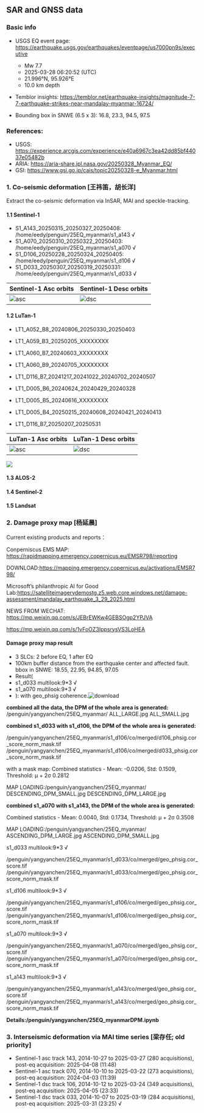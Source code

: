 ## SAR and GNSS data

### Basic info

+ USGS EQ event page: https://earthquake.usgs.gov/earthquakes/eventpage/us7000pn9s/executive
  - Mw 7.7
  - 2025-03-28 06:20:52 (UTC)
  - 21.996°N, 95.926°E
  - 10.0 km depth

+ Temblor insights: https://temblor.net/earthquake-insights/magnitude-7-7-earthquake-strikes-near-mandalay-myanmar-16724/

+ Bounding box in SNWE (6.5 x 3): 16.8, 23.3, 94.5, 97.5

### References:

+ USGS: https://experience.arcgis.com/experience/e40a6967c3ea42dd85bf44037e05482b
+ ARIA: https://aria-share.jpl.nasa.gov/20250328_Myanmar_EQ/
+ GSI: https://www.gsi.go.jp/cais/topic20250328-e_Myanmar.html

### 1. Co-seismic deformation [王祎笛，胡长洋]

Extract the co-seismic deformation via InSAR, MAI and speckle-tracking.

#### 1.1 Sentinel-1

+ S1_A143_20250315_20250327_20250408: /home/eedy/penguin/25EQ_myanmar/s1_a143 √
+ S1_A070_20250310_20250322_20250403: /home/eedy/penguin/25EQ_myanmar/s1_a070 √
+ S1_D106_20250228_20250324_20250405: /home/eedy/penguin/25EQ_myanmar/s1_d106 √
+ S1_D033_20250307_20250319_20250331: /home/eedy/penguin/25EQ_myanmar/s1_d033 √

| Sentinel-1 Asc orbits       | Sentinel-1 Desc orbits      |
| --------------------------- | --------------------------- |
| ![asc](./docs/loc_SenA.jpg) | ![dsc](./docs/loc_SenD.jpg) |

#### 1.2 LuTan-1

+ LT1_A052_B8_20240806_20250330_20250403
+ LT1_A059_B3_20250205_XXXXXXXX
+ LT1_A060_B7_20240603_XXXXXXXX
+ LT1_A060_B9_20240705_XXXXXXXX

+ LT1_D116_B7_20241217_20241022_20240702_20240507
+ LT1_D005_B6_20240624_20240429_20240328
+ LT1_D005_B5_20240616_XXXXXXXX
+ LT1_D005_B4_20250215_20240608_20240421_20240413
+ LT1_D116_B7_20250207_20250531

| LuTan-1 Asc orbits       | LuTan-1 Desc orbits      |
| --------------------------- | --------------------------- |
| ![asc](./docs/loc_LuTanA.png) | ![dsc](./docs/loc_LuTanD.png) |

![](./docs/Lt1A.jpg)

#### 1.3 ALOS-2

#### 1.4 Sentinel-2

#### 1.5 Landsat


### 2. Damage proxy map [杨延晨]

Current existing products and reports：

Conperniscus EMS MAP: https://rapidmapping.emergency.copernicus.eu/EMSR798/reporting

DOWNLOAD:https://mapping.emergency.copernicus.eu/activations/EMSR798/

Microsoft’s philanthropic AI for Good Lab:https://satelliteimagerydemostg.z5.web.core.windows.net/damage-assessment/mandalay_earthquake_3_29_2025.html

NEWS FROM WECHAT:
https://mp.weixin.qq.com/s/JEBrEWKw4GEBSOgp2YPJVA

https://mp.weixin.qq.com/s/1vFoOZ3IppsrysVS3LoHEA

#### Damage proxy map result
+ 3 SLCs: 2 before EQ, 1 after EQ
+ 100km buffer distance from the earthquake center and affected fault. bbox in SNWE: 18.55, 22.95, 94.85, 97.05
+ Result(
+ s1_d033 multilook:9*3 √
+ s1_a070 multilook:9*3 √
+ ): with geo_phsig coherence.![download](https://github.com/user-attachments/assets/d543d5c5-59e4-442b-801c-0a64182300f7)

**combined all the data, the DPM of the whole area is generated:**
/penguin/yangyanchen/25EQ_myanmar/
ALL_LARGE.jpg 
ALL_SMALL.jpg 

**combined s1_d033 with s1_d106, the DPM of the whole area is generated:**

/penguin/yangyanchen/25EQ_myanmar/s1_d106/co/merged/d106_phsig.cor_score_norm_mask.tif
/penguin/yangyanchen/25EQ_myanmar/s1_d106/co/merged/d033_phsig.cor_score_norm_mask.tif

with a mask map: Combined statistics - Mean: -0.0206, Std: 0.1509, Threshold: μ + 2σ  0.2812 

MAP LOADING:/penguin/yangyanchen/25EQ_myanmar/
DESCENDING_DPM_SMALL.jpg
DESCENDING_DPM_LARGE.jpg 

**combined s1_a070 with s1_a143, the DPM of the whole area is generated:**

Combined statistics - Mean: 0.0040, Std: 0.1734, Threshold:  μ + 2σ  0.3508

MAP LOADING:/penguin/yangyanchen/25EQ_myanmar/
ASCENDING_DPM_LARGE.jpg
ASCENDING_DPM_SMALL.jpg

s1_d033 multilook:9*3 √

/penguin/yangyanchen/25EQ_myanmar/s1_d033/co/merged/geo_phsig.cor_score.tif
/penguin/yangyanchen/25EQ_myanmar/s1_d033/co/merged/geo_phsig.cor_score_norm_mask.tif

 s1_d106 multilook:9*3 √

/penguin/yangyanchen/25EQ_myanmar/s1_d106/co/merged/geo_phsig.cor_score.tif
/penguin/yangyanchen/25EQ_myanmar/s1_d106/co/merged/geo_phsig.cor_score_norm_mask.tif

 s1_a070 multilook:9*3 √
 
/penguin/yangyanchen/25EQ_myanmar/s1_a070/co/merged/geo_phsig.cor_score.tif
/penguin/yangyanchen/25EQ_myanmar/s1_a070/co/merged/geo_phsig.cor_score_norm_mask.tif

 s1_a143 multilook:9*3 √

/penguin/yangyanchen/25EQ_myanmar/s1_a143/co/merged/geo_phsig.cor_score.tif
/penguin/yangyanchen/25EQ_myanmar/s1_a143/co/merged/geo_phsig.cor_score_norm_mask.tif

**Details:/penguin/yangyanchen/25EQ_myanmarDPM.ipynb**


### 3. Interseismic deformation via MAI time series [梁存任; old priority]

+ Sentinel-1 asc track 143, 2014-10-27 to 2025-03-27 (280 acquisitions), post-eq acquisition: 2025-04-08 (11:48)
+ Sentinel-1 asc track 070, 2014-10-10 to 2025-03-22 (273 acquisitions), post-eq acquisition: 2024-04-03 (11:39)
+ Sentinel-1 dsc track 106, 2014-10-12 to 2025-03-24 (349 acquisitions), post-eq acquisition: 2025-04-05 (23:33)
+ Sentinel-1 dsc track 033, 2014-10-07 to 2025-03-19 (284 acquisitions), post-eq acquisition: 2025-03-31 (23:25) √
